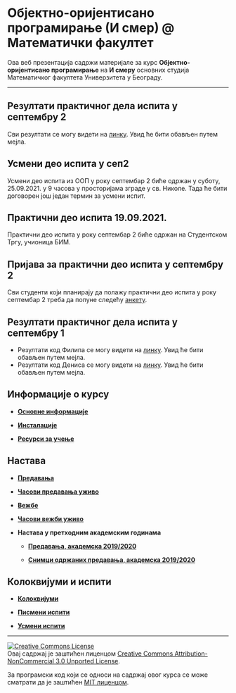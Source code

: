 # Објектно-оријентисано програмирање (И смер) @ Математички факултет

Ова веб презентација садржи материјале за курс **Објектно-оријентисано програмирање** на **И смеру** основних студија Математичког факултета Универзитета у Београду.

---

## Резултати практичног дела испита у септембру 2
Сви резултати се могу видети на [линку](https://docs.google.com/spreadsheets/d/1S0vgVUOF6gXnNX-06eYzx0RA2HsrnALFIfuNmMoQjG8/edit?usp=sharing). Увид ће бити обављен путем мејла.

## Усмени део испита у сеп2
Усмени део испита из ООП у року септембар 2 биће одржан у суботу, 25.09.2021. у 9 часова у просторијама зграде у св. Николе. Тада ће бити договорен још један термин за усмени испит.

## Практични део испита 19.09.2021.
Практични део испита у року септембар 2 биће одржан на Студентском Тргу, учионица БИМ. 

## Пријава за практични део испита у септембру 2
Сви студенти који планирају да полажу практични део испита у року септембар 2 треба да попуне следећу [анкету](https://docs.google.com/forms/d/e/1FAIpQLSdI0xFJLnpU778U2MPrH8tC5lD5zlRG4uBaoRFSlbrl0D8OUQ/viewform?usp=sf_link).

## Резултати практичног дела испита у септембру 1
* Резултати код Филипа се могу видети на [линку](https://docs.google.com/spreadsheets/d/1NBc1VqkmT-rC0ByZgdkk8sBn678my-Suyik9vJK1TRE/edit?usp=sharing). Увид ће бити обављен путем мејла.
* Резултати код Дениса се могу видети на [линку](/pismeni-ispiti/info/202021/sep1/oop.sep1.denis.pdf). Увид ће бити обављен путем мејла.

## Информације о курсу

* **[Основне информације](/informacije/README-2020-21.md)**

* **[Инсталације](/INSTALACIJE-2020-21.md)**

* **[Ресурси за учење](/RESURSI-ZA-UCENJE-2020-21.md)**

## Настава

* **[Предавања](/predavanja/README-2020-21.md)**

* **[Часови предавања уживо](/predavanja/casovi-uzivo/README-2020-21.md)**

* **[Вежбе](/vezbe/README.md)**

* **[Часови вежби уживо](/vezbe/casovi-uzivo/README.md)**

* **Настава у претходним академским годинама**

  * **[Предавања, академска 2019/2020](/predavanja/README-2019-20.md)**

  * **[Снимци одржаних предавања, академска 2019/2020](/predavanja/casovi-uzivo/README-2019-20.md)**

## Колоквијуми и испити

* **[Колоквијуми](/kolokvijumi/README.md)**

* **[Писмени испити](/pismeni-ispiti/README.md)**

* **[Усмени испити](/usmeni-ispiti/README.md)**

---

<a rel="license" href="http://creativecommons.org/licenses/by-nc/3.0/"><img alt="Creative Commons License" style="border-width:0" src="https://i.creativecommons.org/l/by-nc/3.0/88x31.png" /></a><br />Овај садржај је заштићен лиценцом <a rel="license" href="http://creativecommons.org/licenses/by-nc/3.0/">Creative Commons Attribution-NonCommercial 3.0 Unported License</a>.

За програмски код који се односи на садржај овог курса се може сматрати да је заштићен [MIT лиценцом](/LICENSE).
